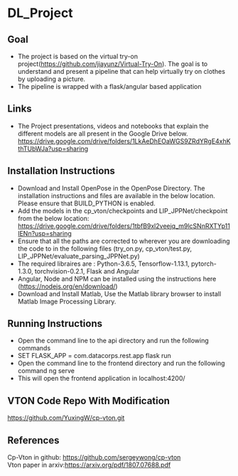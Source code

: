 # DL_Project
## Goal
- The project is based on the virtual try-on project(https://github.com/jiayunz/Virtual-Try-On). The goal is to understand and present a pipeline that can help virtually try on clothes by uploading a picture.
- The pipeline is wrapped with a flask/angular based application
## Links
- The Project presentations, videos and notebooks that explain the different models are all present in the Google Drive below. 
      https://drive.google.com/drive/folders/1LkAeDhEOaWGS9ZRdYRgE4xhKthTUbWJa?usp=sharing
## Installation Instructions
- Download and Install OpenPose in the OpenPose Directory. The installation instructions and files are available in the below location. Please ensure that BUILD_PYTHON is enabled.
- Add the models in the cp_vton/checkpoints and LIP_JPPNet/checkpoint from the below location:
      https://drive.google.com/drive/folders/1tbfB9xl2veejq_m9lcSNnRXTYp11lENn?usp=sharing
- Ensure that all the paths are corrected to wherever you are downloading the code to in the following files (try_on.py, cp_vton/test.py, LIP_JPPNet/evaluate_parsing_JPPNet.py)
- The required libraires are : Python-3.6.5, Tensorflow-1.13.1, pytorch-1.3.0, torchvision-0.2.1, Flask and Angular
- Angular, Node and NPM can be installed using the instructions here (https://nodejs.org/en/download/)
- Download and Install Matlab, Use the Matlab library browser to install Matlab Image Processing Library.
## Running Instructions
- Open the command line to the api directory and run the following commands
- SET FLASK_APP = com.datacorps.rest.app
  flask run
- Open the command line to the frontend directory and run the following command
  ng serve
- This will open the frontend application in localhost:4200/
## VTON Code Repo With Modification
https://github.com/YuxingW/cp-vton.git
## References
Cp-Vton in github: https://github.com/sergeywong/cp-vton <br />
Vton paper in arxiv:https://arxiv.org/pdf/1807.07688.pdf
